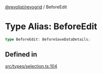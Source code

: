 [@revolist/revogrid](README.md) / BeforeEdit

# Type Alias: BeforeEdit

```ts
type BeforeEdit: BeforeSaveDataDetails;
```

## Defined in

[src/types/selection.ts:104](https://github.com/revolist/revogrid/blob/c4e80f786890231c76aca88d327b090657d3fbb9/src/types/selection.ts#L104)
